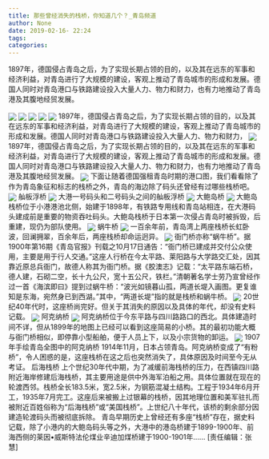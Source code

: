 ```yaml
---
title: 那些曾经消失的栈桥，你知道几个？_青岛频道
author: None
date: 2019-02-16- 22:24
tags: 
categories: 
---
```

1897年，德国侵占青岛之后，为了实现长期占领的目的，以及其在远东的军事和经济利益，对青岛进行了大规模的建设，客观上推动了青岛城市的形成和发展。德国人同时对青岛港口与铁路建设投入大量人力、物力和财力，也有力地推动了青岛港及其腹地经贸发展。
<!-- more -->
                
<img align="center" border="0" src="http://p2.ifengimg.com/a/2019_07/d17ff5a350d7b9d_size109_w500_h277.jpg" />
                
<img align="center" border="0" src="http://p2.ifengimg.com/a/2019_07/2563ed897e85492_size149_w500_h367.jpg" />
            
<img align="center" border="0" src="http://p0.ifengimg.com/a/2019_07/71589f86ee9a5ca_size142_w500_h312.jpg" />
<img align="center" border="0" src="http://p0.ifengimg.com/a/2019_07/9eface6058b260a_size149_w500_h431.jpg" />
<img align="center" border="0" src="http://p0.ifengimg.com/a/2019_07/c300d6c96cb547e_size131_w500_h341.jpg" />
1897年，德国侵占青岛之后，为了实现长期占领的目的，以及其在远东的军事和经济利益，对青岛进行了大规模的建设，客观上推动了青岛城市的形成和发展。德国人同时对青岛港口与铁路建设投入大量人力、物力和财力，
<img align="center" border="0" src="http://p0.ifengimg.com/a/2019_07/0f6204a8abb6109_size91_w500_h307.jpg" />
1897年，德国侵占青岛之后，为了实现长期占领的目的，以及其在远东的军事和经济利益，对青岛进行了大规模的建设，客观上推动了青岛城市的形成和发展。德国人同时对青岛港口与铁路建设投入大量人力、物力和财力，也有力地推动了青岛港及其腹地经贸发展。
<img align="center" border="0" src="http://p1.ifengimg.com/a/2019_07/e841fa2629e2331_size160_w500_h371.jpg" />
下面让随着德国强租青岛时期的港口图，我们看看除了作为青岛象征和标志的栈桥之外，青岛的海边除了码头还曾经有过哪些栈桥吧。
<img align="center" border="0" src="http://p3.ifengimg.com/a/2019_07/605db56b327957f_size72_w500_h226.jpg" />
舢板浮桥
<img align="center" border="0" src="http://p0.ifengimg.com/a/2019_07/95bb689cfe3e4b3_size144_w500_h429.jpg" />
大港一号码头和二号码头之间的舢板浮桥
<img align="center" border="0" src="http://p2.ifengimg.com/a/2019_07/4e85ff8d53e9284_size118_w500_h282.jpg" />
大鲍岛桥
<img align="center" border="0" src="http://p1.ifengimg.com/a/2019_07/77640466b697ea6_size151_w500_h390.jpg" />
大鲍岛栈桥位于小港港池北侧，始建于1898年，有铁路专用线和青岛站相连，在大港码头建成前是重要的物资吞吐码头。大鲍岛栈桥于日本第一次侵占青岛时被拆毁，后重建，现仍为部队使用。
<img align="center" border="0" src="http://p0.ifengimg.com/a/2019_07/d6cfbf0102c130a_size71_w500_h246.jpg" />
蜗牛桥
<img align="center" border="0" src="http://p0.ifengimg.com/a/2019_07/ee19c6254541e15_size173_w500_h364.jpg" />
一百余年前，青岛湾上两座栈桥长虹卧波，回澜拥翠，百余年后，两座栈桥却命运迥异。
<img align="center" border="0" src="http://p3.ifengimg.com/a/2019_07/17775f31d2b36c9_size88_w500_h362.jpg" />
衙门桥亦称“蜗牛桥”。据1900年第16期《青岛官报》刊载之10月17日通告：“衙门桥已建成并交付公众使用，主要是用于行人交通。”这座人行桥在今太平路、莱阳路与大学路交汇处，因其靠近原总兵衙门，故德人称其为衙门桥。据《胶澳志》记载：“太平路东端石桥，德人建，石砌二空，长十九公尺，宽十五公尺，铁栏。”清朝著名学士劳乃宣曾经作过一首《海滨即曰》提到过蜗牛桥：“波光如镜暮山孤，两道长堤入画图。更复谁知是东海，宛然身已到西湖。”其中，“两道长堤”指的就是栈桥和蜗牛桥。
<img align="center" border="0" src="http://p3.ifengimg.com/a/2019_07/7754a411148ad9b_size165_w500_h371.jpg" />
20世纪40年代时，这座桥尚完好。但关于其消失的原因以及具体的年代，却没有史料记载。
<img align="center" border="0" src="http://p1.ifengimg.com/a/2019_07/81afd799d8e6515_size125_w500_h375.jpg" />
阿克纳桥
<img align="center" border="0" src="http://p2.ifengimg.com/a/2019_07/d0524dfbc77c4a9_size125_w500_h288.jpg" />
阿克纳桥位于今东平路与四川路路口的西北。具体建造时间不详，但从1899年的地图上已经可以看到这座简易的小桥。其的最初功能大概与衙门桥相似，即停靠小型船舶，便于人员上下，以及小宗货物的卸运。
<img align="center" border="0" src="http://p2.ifengimg.com/a/2016/0810/204c433878d5cf9size1_w16_h16.png" />
1907年手绘青岛全图中的阿克纳桥
1914年11月，日本占领青岛。阿克纳桥变成了“有粉桥”，令人困惑的是，这座栈桥在这之后也突然消失了，具体原因及时间至今无从考证。
后海栈桥
上个世纪30年代中期，为了减缓前海栈桥的压力，在西镇四川路附近海岸修建后海栈桥，其主要用途是供中外海军泊船之用。具体位置就在现在的轮渡西邻。栈桥全长183.5米，宽2.5米，为钢筋混凝土结构。工程于1934年6月开工，1935年7月完工。这座后来被搬上过银幕的栈桥，因其地理位置和美军驻扎而被附近百姓俗称为“后海栈桥”或“美国栈桥”。上世纪八十年代，该桥的剩余部分因建造轮渡码头而被彻底拆除。
青岛早期历史上曾经还有多座“栈桥”存在，据史料记载，除了小港内的大鲍岛码头等之外，大港中的港岛桥建于1899-1900年、前海西侧的莱因•威斯特法伦煤业辛迪加煤桥建于1900-1901年......
[责任编辑：张慧]
            

